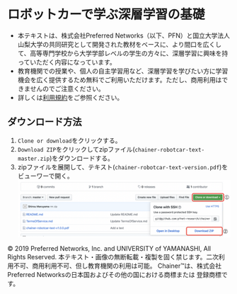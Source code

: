 # ロボットカーで学ぶ深層学習の基礎
- 本テキストは、株式会社Preferred Networks（以下、PFN）と国立大学法人山梨大学の共同研究として開発された教材をベースに、より間口を広くして、高等専門学校から大学学部レベルの学生の方々に、深層学習に興味を持っていただく内容になっています。
- 教育機関での授業や、個人の自主学習用など、深層学習を学びたい方に学習機会を広く提供するため無料でご利用いただけます。ただし、商用利用はできませんのでご注意ください。
- 詳しくは[利用規約](TermsOfService.md)をご参照ください。

## ダウンロード方法
1. `Clone or download`をクリックする。
2. `Download ZIP`をクリックしてzipファイル(`chainer-robotcar-text-master.zip`)をダウンロードする。
3. zipファイルを展開して、テキスト(`chainer-robotcar-text-version.pdf`)をビューワーで開く。
![my image](howtodownload.png)

© 2019 Preferred Networks, Inc. and UNIVERSITY of YAMANASHI, All Rights Reserved. 
本テキスト・画像の無断転載・複製を固く禁じます。二次利用不可、商用利用不可、但し教育機関の利用は可能。 
Chainer™は、株式会社Preferred Networksの日本国およびその他の国における商標または 登録商標です。
